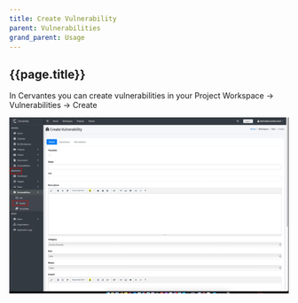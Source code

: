 ```yaml
---
title: Create Vulnerability
parent: Vulnerabilities
grand_parent: Usage
---
```


## {{page.title}}

In Cervantes you can create vulnerabilities in your Project Workspace -> Vulnerabilities -> Create

![Vulnerabilities Create](../../assets/images/vulnerabilities/create-vuln.jpeg)